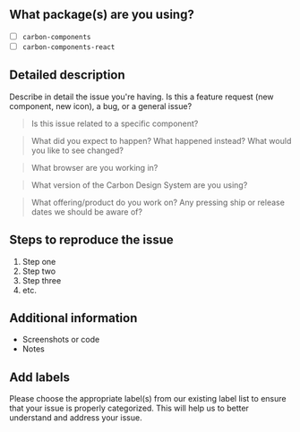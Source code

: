 <!-- Feel free to remove sections that aren't relevant.

## Title line template: [Title]: Brief description

-->

## What package(s) are you using?

<!--
  Add an x in one of the options below, for example:
- [x] package name
-->

- [ ] `carbon-components`
- [ ] `carbon-components-react`

## Detailed description

Describe in detail the issue you're having. Is this a feature request (new
component, new icon), a bug, or a general issue?

> Is this issue related to a specific component?

> What did you expect to happen? What happened instead? What would you like to
> see changed?

> What browser are you working in?

> What version of the Carbon Design System are you using?

> What offering/product do you work on? Any pressing ship or release dates we
> should be aware of?

## Steps to reproduce the issue

<!--
Please try to re-create the issue using our CodeSandbox template available here:

* Style and vanilla JS: https://codesandbox.io/s/github/IBM/carbon-components/tree/master/packages/components/examples/codesandbox
* React: https://codesandbox.io/s/github/IBM/carbon-components/tree/master/packages/react/examples/codesandbox

This helps reduce the issue to an isolated case that helps us out when debugging.
If you're able to reproduce using the CodeSandbox link above, please include the
link in addition to the steps to reproduce. Thanks so much!
-->

<!-- [CodeSandbox](<url>) -->

1.  Step one
2.  Step two
3.  Step three
4.  etc.

## Additional information

- Screenshots or code
- Notes

## Add labels

Please choose the appropriate label(s) from our existing label list to ensure
that your issue is properly categorized. This will help us to better understand
and address your issue.
